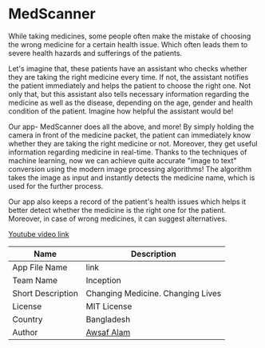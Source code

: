 # MedScanner
While taking medicines, some people often make the mistake of choosing the wrong medicine for a certain health issue. Which often leads them to severe health hazards and sufferings of the patients. 

Let's imagine that, these patients have an assistant who checks whether they are taking the right medicine every time. If not, the assistant notifies the patient immediately and helps the patient to choose the right one. Not only that, but this assistant also tells necessary information regarding the medicine as well as the disease, depending on the age, gender and health condition of the patient. Imagine how helpful the assistant would be!
 
Our app- MedScanner does all the above, and more! By simply holding the camera in front of the medicine packet, the patient can immediately know whether they are taking the right medicine or not. Moreover, they get useful information regarding medicine in real-time. Thanks to the techniques of machine learning, now we can achieve quite accurate "image to text" conversion using the modern image processing algorithms! The algorithm takes the image as input and instantly detects the medicine name, which is used for the further process.

Our app also keeps a record of the patient's health issues which helps it better detect whether the medicine is the right one for the patient. Moreover, in case of wrong medicines, it can suggest alternatives. 

[Youtube video link](https://youtu.be/XtpB3YHFA5U)


Name | Description
------------ | -------------
App File Name | link
Team Name | Inception
Short Description  | Changing Medicine. Changing Lives
License | MIT License
Country | Bangladesh
Author | [Awsaf Alam](https://github.com/AwsafAlam)

